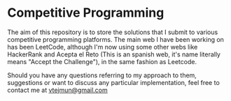 # Competitive Programming
The aim of this repository is to store the solutions that I submit to various competitive programming platforms. The main web I have been working on has been LeetCode, although I'm now using some other webs like HackerRank and Acepta el Reto (This is an spanish web, it's name literally means "Accept the Challenge"), in the same fashion as Leetcode.

Should you have any questions referring to my approach to them, suggestions or want to discuss any particular implementation, feel free to contact me at vtejmun@gmail.com
